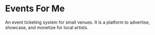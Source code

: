 # Events For Me

An event ticketing system for small venues. It is a platform to advertise, showcase, and monetize for local artists. 
